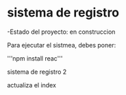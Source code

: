 <h1> sistema de registro </h1>

-Estado del proyecto: en construccion

Para ejecutar el sistmea, debes poner:

'''npm install reac'''

sistema de registro 2

actualiza el index
